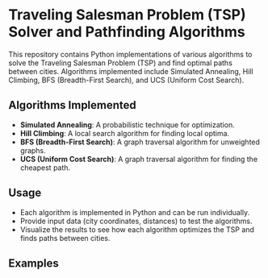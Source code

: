 # Traveling Salesman Problem (TSP) Solver and Pathfinding Algorithms

This repository contains Python implementations of various algorithms to solve the Traveling Salesman Problem (TSP) and find optimal paths between cities. Algorithms implemented include Simulated Annealing, Hill Climbing, BFS (Breadth-First Search), and UCS (Uniform Cost Search).

## Algorithms Implemented
- **Simulated Annealing**: A probabilistic technique for optimization.
- **Hill Climbing**: A local search algorithm for finding local optima.
- **BFS (Breadth-First Search)**: A graph traversal algorithm for unweighted graphs.
- **UCS (Uniform Cost Search)**: A graph traversal algorithm for finding the cheapest path.

## Usage
- Each algorithm is implemented in Python and can be run individually.
- Provide input data (city coordinates, distances) to test the algorithms.
- Visualize the results to see how each algorithm optimizes the TSP and finds paths between cities.

## Examples


